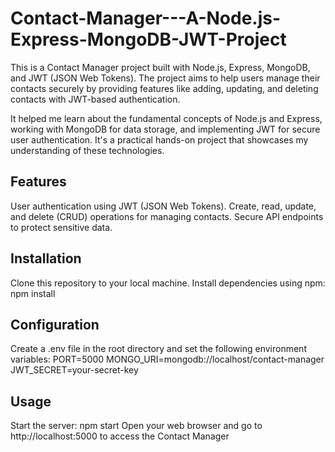 # Contact-Manager---A-Node.js-Express-MongoDB-JWT-Project
This is a Contact Manager project built with Node.js, Express, MongoDB, and JWT (JSON Web Tokens). The project aims to help users manage their contacts securely by providing features like adding, updating, and deleting contacts with JWT-based authentication.

It helped me learn about the fundamental concepts of Node.js and Express, working with MongoDB for data storage, and implementing JWT for secure user authentication. It's a practical hands-on project that showcases my understanding of these technologies.

## Features
User authentication using JWT (JSON Web Tokens).
Create, read, update, and delete (CRUD) operations for managing contacts.
Secure API endpoints to protect sensitive data.

## Installation
Clone this repository to your local machine.
Install dependencies using npm:
npm install

## Configuration
Create a .env file in the root directory and set the following environment variables:
PORT=5000
MONGO_URI=mongodb://localhost/contact-manager
JWT_SECRET=your-secret-key

## Usage
Start the server:
npm start
Open your web browser and go to http://localhost:5000 to access the Contact Manager

